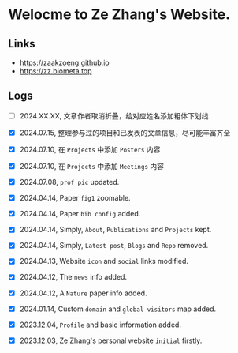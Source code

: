 # Welocme to Ze Zhang's Website.

## Links
- https://zaakzoeng.github.io
- https://zz.biometa.top

## Logs
* [ ] 2024.XX.XX, 文章作者取消折叠，给对应姓名添加粗体下划线
* [X] 2024.07.15, 整理参与过的项目和已发表的文章信息，尽可能丰富齐全
* [X] 2024.07.10, 在 `Projects` 中添加 `Posters` 内容
* [X] 2024.07.10, 在 `Projects` 中添加 `Meetings` 内容
* [X] 2024.07.08, `prof_pic` updated.
* [X] 2024.04.14, Paper `fig1` zoomable.
* [X] 2024.04.14, Paper `bib config` added.
* [X] 2024.04.14, Simply, `About`, `Publications` and `Projects` kept.
* [X] 2024.04.14, Simply, `Latest post`, `Blogs` and `Repo` removed.
* [X] 2024.04.13, Website `icon` and `social` links modified.
* [X] 2024.04.12, The `news` info added.
* [X] 2024.04.12, A `Nature` paper info added.
* [X] 2024.01.14, Custom `domain` and `global visitors` map added.
* [X] 2023.12.04, `Profile` and basic information added.
* [X] 2023.12.03, Ze Zhang's personal website `initial` firstly.

